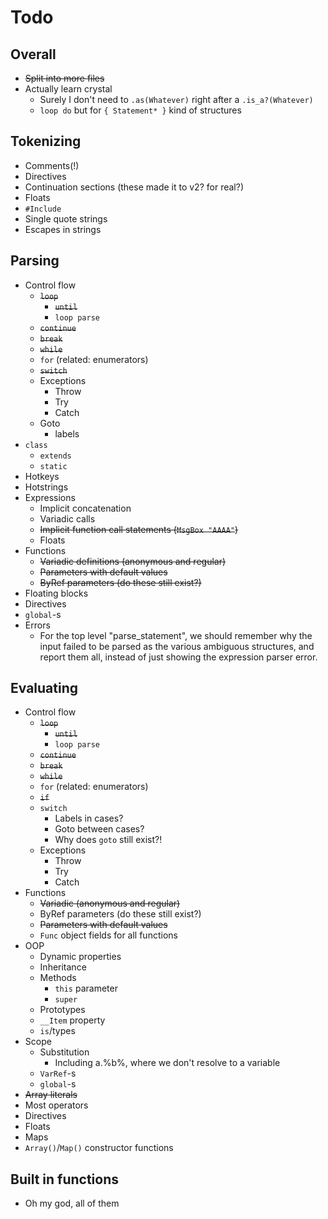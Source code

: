 # Todo

## Overall

* ~~Split into more files~~
* Actually learn crystal
  * Surely I don't need to `.as(Whatever)` right after a `.is_a?(Whatever)`
  * `loop do` but for `{ Statement* }` kind of structures

## Tokenizing

* Comments(!)
* Directives
* Continuation sections (these made it to v2? for real?)
* Floats
* `#Include`
* Single quote strings
* Escapes in strings

## Parsing

* Control flow
  * ~~`loop`~~
    * ~~`until`~~
    * `loop parse`
  * ~~`continue`~~
  * ~~`break`~~
  * ~~`while`~~
  * `for` (related: enumerators)
  * ~~`switch`~~
  * Exceptions
    * Throw
    * Try
    * Catch
  * Goto
    * labels
* `class`
  * `extends`
  * `static`
* Hotkeys
* Hotstrings
* Expressions
  * Implicit concatenation
  * Variadic calls
  * ~~Implicit function call statements (`MsgBox "AAAA"`)~~
  * Floats
* Functions
  * ~~Variadic definitions (anonymous and regular)~~
  * ~~Parameters with default values~~
  * ~~ByRef parameters (do these still exist?)~~
* Floating blocks
* Directives
* `global`-s
* Errors
  * For the top level "parse_statement", we should remember why the input failed to be parsed as the various ambiguous structures, and report them all, instead of just showing the expression parser error.

## Evaluating

* Control flow
  * ~~`loop`~~
    * ~~`until`~~
    * `loop parse`
  * ~~`continue`~~
  * ~~`break`~~
  * ~~`while`~~
  * `for` (related: enumerators)
  * ~~`if`~~
  * `switch`
    * Labels in cases?
    * Goto between cases?
    * Why does `goto` still exist?!
  * Exceptions
    * Throw
    * Try
    * Catch
* Functions
  * ~~Variadic (anonymous and regular)~~
  * ByRef parameters (do these still exist?)
  * ~~Parameters with default values~~
  * `Func` object fields for all functions
* OOP
  * Dynamic properties
  * Inheritance
  * Methods
    * `this` parameter
    * `super`
  * Prototypes
  * `__Item` property
  * `is`/types
* Scope
  * Substitution
    * Including a.%b%, where we don't resolve to a variable
  * `VarRef`-s
  * `global`-s
* ~~Array literals~~
* Most operators
* Directives
* Floats
* Maps
* `Array()`/`Map()` constructor functions

## Built in functions

* Oh my god, all of them
